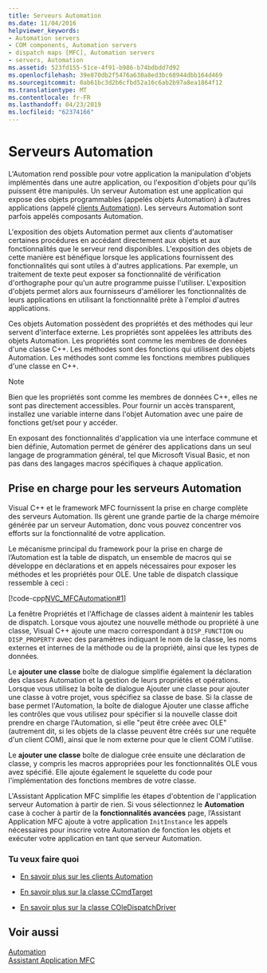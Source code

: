 ```yaml
---
title: Serveurs Automation
ms.date: 11/04/2016
helpviewer_keywords:
- Automation servers
- COM components, Automation servers
- dispatch maps [MFC], Automation servers
- servers, Automation
ms.assetid: 523fd155-51ce-4f91-b986-b74bdbdd7d92
ms.openlocfilehash: 39e870db2f5476a630a8ed3bc68944dbb164d469
ms.sourcegitcommit: 0ab61bc3d2b6cfbd52a16c6ab2b97a8ea1864f12
ms.translationtype: MT
ms.contentlocale: fr-FR
ms.lasthandoff: 04/23/2019
ms.locfileid: "62374166"
---
```

# <a name="automation-servers"></a>Serveurs Automation

L'Automation rend possible pour votre application la manipulation d'objets implémentés dans une autre application, ou l'exposition d'objets pour qu'ils puissent être manipulés. Un serveur Automation est une application qui expose des objets programmables (appelés objets Automation) à d’autres applications (appelé [clients Automation](../mfc/automation-clients.md)). Les serveurs Automation sont parfois appelés composants Automation.

L'exposition des objets Automation permet aux clients d'automatiser certaines procédures en accédant directement aux objets et aux fonctionnalités que le serveur rend disponibles. L'exposition des objets de cette manière est bénéfique lorsque les applications fournissent des fonctionnalités qui sont utiles à d'autres applications. Par exemple, un traitement de texte peut exposer sa fonctionnalité de vérification d'orthographe pour qu'un autre programme puisse l'utiliser. L'exposition d'objets permet alors aux fournisseurs d'améliorer les fonctionnalités de leurs applications en utilisant la fonctionnalité prête à l'emploi d'autres applications.

Ces objets Automation possèdent des propriétés et des méthodes qui leur servent d'interface externe. Les propriétés sont appelées les attributs des objets Automation. Les propriétés sont comme les membres de données d'une classe C++. Les méthodes sont des fonctions qui utilisent des objets Automation. Les méthodes sont comme les fonctions membres publiques d'une classe en C++.

> [!NOTE]
>  Bien que les propriétés sont comme les membres de données C++, elles ne sont pas directement accessibles. Pour fournir un accès transparent, installez une variable interne dans l'objet Automation avec une paire de fonctions get/set pour y accéder.

En exposant des fonctionnalités d'application via une interface commune et bien définie, Automation permet de générer des applications dans un seul langage de programmation général, tel que Microsoft Visual Basic, et non pas dans des langages macros spécifiques à chaque application.

##  <a name="_core_support_for_automation_servers"></a> Prise en charge pour les serveurs Automation

Visual C++ et le framework MFC fournissent la prise en charge complète des serveurs Automation. Ils gèrent une grande partie de la charge mémoire générée par un serveur Automation, donc vous pouvez concentrer vos efforts sur la fonctionnalité de votre application.

Le mécanisme principal du framework pour la prise en charge de l’Automation est la table de dispatch, un ensemble de macros qui se développe en déclarations et en appels nécessaires pour exposer les méthodes et les propriétés pour OLE. Une table de dispatch classique ressemble à ceci :

[!code-cpp[NVC_MFCAutomation#1](../mfc/codesnippet/cpp/automation-servers_1.cpp)]

La fenêtre Propriétés et l'Affichage de classes aident à maintenir les tables de dispatch. Lorsque vous ajoutez une nouvelle méthode ou propriété à une classe, Visual C++ ajoute une macro correspondant à `DISP_FUNCTION` ou `DISP_PROPERTY` avec des paramètres indiquant le nom de la classe, les noms externes et internes de la méthode ou de la propriété, ainsi que les types de données.

Le **ajouter une classe** boîte de dialogue simplifie également la déclaration des classes Automation et la gestion de leurs propriétés et opérations. Lorsque vous utilisez la boîte de dialogue Ajouter une classe pour ajouter une classe à votre projet, vous spécifiez sa classe de base. Si la classe de base permet l'Automation, la boîte de dialogue Ajouter une classe affiche les contrôles que vous utilisez pour spécifier si la nouvelle classe doit prendre en charge l'Automation, si elle "peut être créée avec OLE" (autrement dit, si les objets de la classe peuvent être créés sur une requête d'un client COM), ainsi que le nom externe pour que le client COM l'utilise.

Le **ajouter une classe** boîte de dialogue crée ensuite une déclaration de classe, y compris les macros appropriées pour les fonctionnalités OLE vous avez spécifié. Elle ajoute également le squelette du code pour l'implémentation des fonctions membres de votre classe.

L'Assistant Application MFC simplifie les étapes d'obtention de l'application serveur Automation à partir de rien. Si vous sélectionnez le **Automation** case à cocher à partir de la **fonctionnalités avancées** page, l’Assistant Application MFC ajoute à votre application `InitInstance` les appels nécessaires pour inscrire votre Automation de fonction les objets et exécuter votre application en tant que serveur Automation.

### <a name="what-do-you-want-to-do"></a>Tu veux faire quoi

- [En savoir plus sur les clients Automation](../mfc/automation-clients.md)

- [En savoir plus sur la classe CCmdTarget](../mfc/reference/ccmdtarget-class.md)

- [En savoir plus sur la classe COleDispatchDriver](../mfc/reference/coledispatchdriver-class.md)

## <a name="see-also"></a>Voir aussi

[Automation](../mfc/automation.md)<br/>
[Assistant Application MFC](../mfc/reference/mfc-application-wizard.md)
